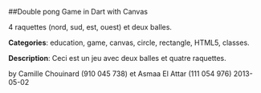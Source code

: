 
##Double pong Game in Dart with Canvas

4 raquettes (nord, sud, est, ouest) et deux balles. 

**Categories**: education, game, canvas, circle, rectangle, HTML5, classes.

**Description**: Ceci est un jeu avec deux balles et quatre raquettes.

by Camille Chouinard (910 045 738) et Asmaa El Attar (111 054 976)
2013-05-02

